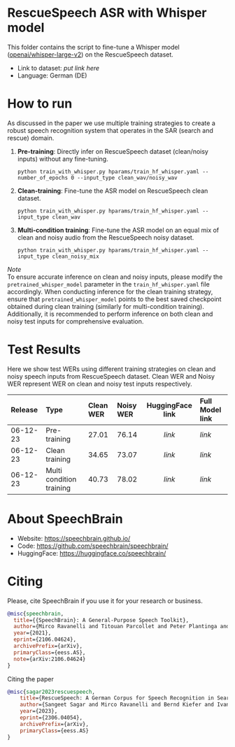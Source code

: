 # **RescueSpeech** ASR with Whisper model
This folder contains the script to fine-tune a Whisper model ([openai/whisper-large-v2](https://huggingface.co/openai/whisper-large-v2/tree/main)) on the RescueSpeech dataset.
- Link to dataset: *put link here*
- Language: German (DE)

# How to run
As discussed in the paper we use multiple training strategies to create a robust speech recognition system that operates in the SAR (search and rescue) domain.

1. **Pre-training**: Directly infer on RescueSpeech dataset (clean/noisy inputs) without any fine-tuning.
    ```
    python train_with_whisper.py hparams/train_hf_whisper.yaml --number_of_epochs 0 --input_type clean_wav/noisy_wav
    ```

2. **Clean-training**: Fine-tune the ASR model on RescueSpeech clean dataset.
    ```
    python train_with_whisper.py hparams/train_hf_whisper.yaml --input_type clean_wav
    ```

3. **Multi-condition training**: Fine-tune the ASR model on an equal mix of clean and noisy audio from the RescueSpeech noisy dataset.
    ```
    python train_with_whisper.py hparams/train_hf_whisper.yaml --input_type clean_noisy_mix
    ```

*Note* <br>
To ensure accurate inference on clean and noisy inputs, please modify the `pretrained_whisper_model` parameter in the `train_hf_whisper.yaml` file accordingly. When conducting inference for the clean training strategy, ensure that `pretrained_whisper_model` points to the best saved checkpoint obtained during clean training (similarly for multi-condition training). Additionally, it is recommended to perform inference on both clean and noisy test inputs for comprehensive evaluation.


# Test Results
Here we show test WERs using different training strategies on clean and noisy speech inputs from RescueSpeech dataset.
Clean WER and Noisy WER represent WER on clean and noisy test inputs respectively.

| Release | Type                        |   Clean WER   |   Noisy WER   |   HuggingFace link    | Full Model link |
|:--------|:----------------------------|:--------------|:--------------|:---------------------:|:----------------|
|06-12-23 | Pre-training                |    27.01      |    76.14      |   *link*              | *link*          |
|06-12-23 | Clean training              |    34.65      |    73.07      |   *link*              | *link*          |
|06-12-23 | Multi condition training    |    40.73      |    78.02      |   *link*              | *link*          |


# **About SpeechBrain**
- Website: https://speechbrain.github.io/
- Code: https://github.com/speechbrain/speechbrain/
- HuggingFace: https://huggingface.co/speechbrain/

# **Citing**
Please, cite SpeechBrain if you use it for your research or business.

```bibtex
@misc{speechbrain,
  title={{SpeechBrain}: A General-Purpose Speech Toolkit},
  author={Mirco Ravanelli and Titouan Parcollet and Peter Plantinga and Aku Rouhe and Samuele Cornell and Loren Lugosch and Cem Subakan and Nauman Dawalatabad and Abdelwahab Heba and Jianyuan Zhong and Ju-Chieh Chou and Sung-Lin Yeh and Szu-Wei Fu and Chien-Feng Liao and Elena Rastorgueva and François Grondin and William Aris and Hwidong Na and Yan Gao and Renato De Mori and Yoshua Bengio},
  year={2021},
  eprint={2106.04624},
  archivePrefix={arXiv},
  primaryClass={eess.AS},
  note={arXiv:2106.04624}
}
```
Citing the paper
```bibtex
@misc{sagar2023rescuespeech,
    title={RescueSpeech: A German Corpus for Speech Recognition in Search and Rescue Domain},
    author={Sangeet Sagar and Mirco Ravanelli and Bernd Kiefer and Ivana Kruijff Korbayova and Josef van Genabith},
    year={2023},
    eprint={2306.04054},
    archivePrefix={arXiv},
    primaryClass={eess.AS}
}
```
